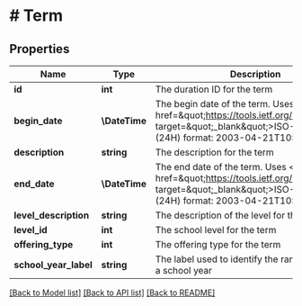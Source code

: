 # # Term

## Properties

Name | Type | Description | Notes
------------ | ------------- | ------------- | -------------
**id** | **int** | The duration ID for the term | [optional]
**begin_date** | **\DateTime** | The begin date of the term. Uses &lt;a href&#x3D;\&quot;https://tools.ietf.org/html/rfc3339\&quot; target&#x3D;\&quot;_blank\&quot;&gt;ISO-8601&lt;/a&gt; (24H) format: 2003-04-21T10:29:43 | [optional]
**description** | **string** | The description for the term | [optional]
**end_date** | **\DateTime** | The end date of the term. Uses &lt;a href&#x3D;\&quot;https://tools.ietf.org/html/rfc3339\&quot; target&#x3D;\&quot;_blank\&quot;&gt;ISO-8601&lt;/a&gt; (24H) format: 2003-04-21T10:29:43 | [optional]
**level_description** | **string** | The description of the level for the term | [optional]
**level_id** | **int** | The school level for the term | [optional]
**offering_type** | **int** | The offering type for the term | [optional]
**school_year_label** | **string** | The label used to identify the range of dates in a school year | [optional]

[[Back to Model list]](../../README.md#models) [[Back to API list]](../../README.md#endpoints) [[Back to README]](../../README.md)
